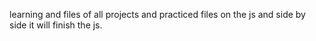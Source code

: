learning and files of all projects and practiced files on the js and side by side it will finish the js. 
